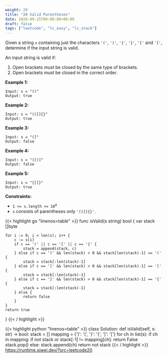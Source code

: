 ```yaml
---
weight: 20
title: "20 Valid Parentheses"
date: 2020-09-25T00:00:00+08:00
draft: false
tags: ["leetcode", "lc_easy", "lc_stack"]
---
```


Given a string `s` containing just the characters `'('`, `')'`, `'{'`, `'}'`, `'['` and `']'`, determine if the input string is valid.

An input string is valid if:

1. Open brackets must be closed by the same type of brackets.
2. Open brackets must be closed in the correct order.

**Example 1:**
```
Input: s = "()"
Output: true
```

**Example 2:**
```
Input: s = "()[]{}"
Output: true
```

**Example 3:**
```
Input: s = "(]"
Output: false
```

**Example 4:**
```
Input: s = "([)]"
Output: false
```

**Example 5:**
```
Input: s = "{[]}"
Output: true
```

**Constraints:**
- <code>1 <= s.length <= 10<sup>4</sup></code>
- `s` consists of parentheses only `'()[]{}'`.

<div class="tabs"></div>
<div class="tab-content">
<div id="golang" class="lang">
{{< highlight go "linenos=table" >}}
func isValid(s string) bool {
    var stack []byte

    for i := 0; i < len(s); i++ {
        c := s[i]
        if c == '(' || c == '[' || c == '{' {
            stack = append(stack, c)
        } else if c == ')' && len(stack) > 0 && stack[len(stack)-1] == '(' {
            stack = stack[:len(stack)-1]
        } else if c == ']' && len(stack) > 0 && stack[len(stack)-1] == '[' {
            stack = stack[:len(stack)-1]
        } else if c == '}' && len(stack) > 0 && stack[len(stack)-1] == '{' {
            stack = stack[:len(stack)-1]
        } else {
            return false
        }
    }
    return true
}
{{< / highlight >}}
</div>

<div id="python" class="lang">
{{< highlight python "linenos=table" >}}
class Solution:
    def isValid(self, s: str) -> bool:
        stack = []
        mapping = {')': '(', '}': '{', ']': '['}
        for ch in list(s):
            if ch in mapping:
                if not stack or stack[-1] != mapping[ch]:
                    return False
                stack.pop()
            else:
                stack.append(ch)
        return not stack
{{< / highlight >}}
</div>

<div id="runtime" class="lang">
    <div class="code-link">
        <a href="https://runtime.siwei.dev/?src=leetcode20" target="_blank">https://runtime.siwei.dev/?src=leetcode20</a>
    </div>
</div>
</div>
